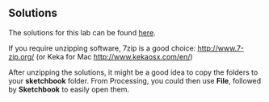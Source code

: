 ## Solutions

The solutions for this lab can be found [here](archives/lab04_solutions.zip). 

If you require unzipping software, 7zip is a good choice: <http://www.7-zip.org/> (or Keka for Mac <http://www.kekaosx.com/en/>)

After unzipping the solutions, it might be a good idea to copy the folders to your **sketchbook** folder.  From Processing, you could then use **File**, followed by **Sketchbook** to easily open them.
